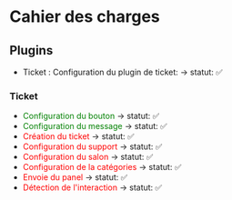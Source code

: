 # Cahier des charges

## Plugins

-   Ticket : Configuration du plugin de ticket: -> statut: ✅

### Ticket

-   <span style="color: green">Configuration du bouton</span> -> statut: ✅
-   <span style="color: green">Configuration du message</span> -> statut: ✅
-   <span style="color: red">Création du ticket</span> -> statut: ✅
-   <span style="color: red">Configuration du support</span> -> statut: ✅
-   <span style="color: red">Configuration du salon</span> -> statut: ✅
-   <span style="color: red">Configuration de la catégories</span> -> statut: ✅
-   <span style="color: red">Envoie du panel</span> -> statut: ✅
-   <span style="color: red">Détection de l'interaction</span> -> statut: ✅
